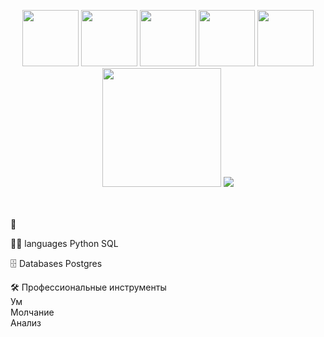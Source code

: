 <p align="center">
   <img src="https://i.pinimg.com/736x/8f/2b/9a/8f2b9a678b77d2f8eddd684d2817255b--crazy-animals-animal-crackers.jpg" width="90" > 
   <img src="https://avatars.dzeninfra.ru/get-zen_doc/8288376/pub_649b418e1bf4c8251e1c48d3_649be93e063a8d01aebf2b16/scale_1200" width="90" > 
   <img src="https://get.pxhere.com/photo/bird-wing-reflection-beak-fauna-duck-vertebrate-waterfowl-water-bird-ducks-geese-and-swans-176621.jpg" width="90" >
   <img src="https://i.pinimg.com/736x/e3/74/58/e374586cb3b732f0f3de06a1e79fed8f.jpg" width="90" >
   <img src="https://i.pinimg.com/736x/4f/61/4c/4f614cf2dcbb4e21abcc78b4b148ee9f.jpg" width="90" >
   <img src="https://android-obzor.com/wp-content/uploads/2023/05/1-41-1-768x432.jpg" width="190" >
   <a href="https://github.com/DenverCoder1/readme-typing-svg">
    <img src="https://readme-typing-svg.herokuapp.com?font=Cairo+Play&color=D3D3D3&size=50&center=true&vCenter=true&width=900&height=100&lines=-+Привет!+-;-+Меня_зовут_Кирилл+-;-+Я_занимаюсь_анализом_данных+-;-+Учусь_с(https://android-obzor.com/wp-content/uploads/2023/05/1-41-1-768x432.jpg)утками+-">
    
  </a>

<br><br>
&#129414;

👨‍💻  languages
Python SQL

🗄️ Databases
Postgres

🛠️ Профессиональные инструменты  
Ум  
Молчание  
Анализ  
